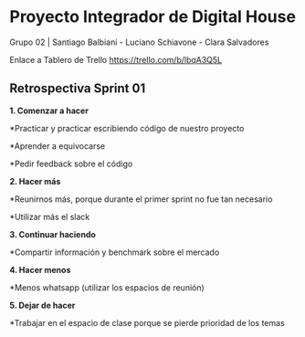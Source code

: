 # Proyecto Integrador de Digital House

Grupo 02 | Santiago Balbiani - Luciano Schiavone - Clara Salvadores


Enlace a Tablero de Trello https://trello.com/b/lbqA3Q5L

## Retrospectiva Sprint 01

__1. Comenzar a hacer__

*Practicar y practicar escribiendo código de nuestro proyecto

*Aprender a equivocarse

*Pedir feedback sobre el código

__2. Hacer más__

*Reunirnos más, porque durante el primer sprint no fue tan necesario

*Utilizar más el slack

__3. Continuar haciendo__

*Compartir información y benchmark sobre el mercado

__4. Hacer menos__

*Menos whatsapp (utilizar los espacios de reunión)

__5. Dejar de hacer__

*Trabajar en el espacio de clase porque se pierde prioridad de los temas


